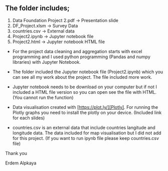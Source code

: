 

## The folder includes;

   1. Data Foundation Project 2.pdf  -> Presentation slide
   2. DF_Project.xlsm                -> Survey Data
   3. countries.csv                  -> External data
   4. Project2.ipynb                 -> Jupyter notebook file
   5. Project2.html                  -> Jupyter notebook HTML file



 - For the project data cleaning and aggregation starts with excel programming and I used python programming (Pandas and numpy libraries) with Jupyter Notebook.

 - The folder included the Jupyter notebook file (Project2.ipynb) which you can see all my work about the project. The file included more work.

 - Jupyter notebook needs to be download on your computer but if not I included a HTML file version so you can open see the file with HTML. (You cannot run the function)

 - Data visualisation created with [https://plot.ly/][Plotly]. For running the Plotly graphs you need to install the plotly on your device. (Included link for each slides)

 - countries.csv is an external data that include countries langitude and longitude data. The data included for map visualisation but I did not add for this project. (If you want to run ipynb file please keep countries.csv file)


 Thank you

 Erdem Alpkaya















  
